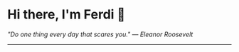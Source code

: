 <h1>Hi there, I'm Ferdi 👋</h1>

<p><em>
  "Do one thing every day that scares you." — Eleanor Roosevelt
</em></p>

---
